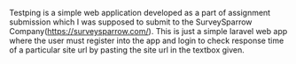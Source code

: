 Testping is a simple web application developed as a part of assignment submission which I was supposed to submit to the SurveySparrow Company(https://surveysparrow.com/). This is just a simple laravel web app where the user must register into the app and login to check response time of a particular site url by pasting the site url in the textbox given.

